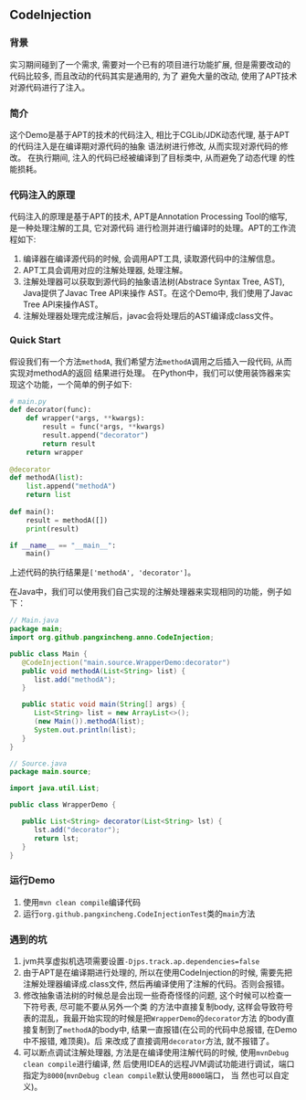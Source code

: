 ## CodeInjection
### 背景
实习期间碰到了一个需求, 需要对一个已有的项目进行功能扩展, 但是需要改动的代码比较多, 而且改动的代码其实是通用的, 为了
避免大量的改动, 使用了APT技术对源代码进行了注入。
### 简介
这个Demo是基于APT的技术的代码注入, 相比于CGLib/JDK动态代理, 基于APT的代码注入是在编译期对源代码的抽象
语法树进行修改, 从而实现对源代码的修改。 在执行期间, 注入的代码已经被编译到了目标类中, 从而避免了动态代理
的性能损耗。

### 代码注入的原理
代码注入的原理是基于APT的技术, APT是Annotation Processing Tool的缩写, 是一种处理注解的工具, 它对源代码
进行检测并进行编译时的处理。APT的工作流程如下:
1. 编译器在编译源代码的时候, 会调用APT工具, 读取源代码中的注解信息。
2. APT工具会调用对应的注解处理器, 处理注解。
3. 注解处理器可以获取到源代码的抽象语法树(Abstrace Syntax Tree, AST), Java提供了Javac Tree API来操作
   AST。在这个Demo中, 我们使用了Javac Tree API来操作AST。
4. 注解处理器处理完成注解后，javac会将处理后的AST编译成class文件。

### Quick Start
假设我们有一个方法`methodA`, 我们希望方法`methodA`调用之后插入一段代码, 从而实现对methodA的返回
结果进行处理。
在Python中，我们可以使用装饰器来实现这个功能，一个简单的例子如下:
```python
# main.py
def decorator(func):
    def wrapper(*args, **kwargs):
        result = func(*args, **kwargs)
        result.append("decorator")
        return result
    return wrapper
    
@decorator
def methodA(list):
    list.append("methodA")
    return list
    
def main():
    result = methodA([])
    print(result)

if __name__ == "__main__":
    main()
```
上述代码的执行结果是`['methodA', 'decorator']`。

在Java中，我们可以使用我们自己实现的注解处理器来实现相同的功能，例子如下：

```java
// Main.java
package main;
import org.github.pangxincheng.anno.CodeInjection;

public class Main {
   @CodeInjection("main.source.WrapperDemo:decorator")
   public void methodA(List<String> list) {
      list.add("methodA");
   }

   public static void main(String[] args) {
      List<String> list = new ArrayList<>();
      (new Main()).methodA(list);
      System.out.println(list);
   }
}
```
```java
// Source.java
package main.source;

import java.util.List;

public class WrapperDemo {

   public List<String> decorator(List<String> lst) {
      lst.add("decorator");
      return lst;
   }
}
```


### 运行Demo
1. 使用`mvn clean compile`编译代码
2. 运行`org.github.pangxincheng.CodeInjectionTest`类的`main`方法

### 遇到的坑
1. jvm共享虚拟机选项需要设置`-Djps.track.ap.dependencies=false`
2. 由于APT是在编译期进行处理的, 所以在使用CodeInjection的时候, 需要先把注解处理器编译成.class文件, 
然后再编译使用了注解的代码。否则会报错。
3. 修改抽象语法树的时候总是会出现一些奇奇怪怪的问题, 这个时候可以检查一下符号表, 尽可能不要从另外一个类
的方法中直接复制body, 这样会导致符号表的混乱，我最开始实现的时候是把`WrapperDemo`的`decorator`方法
的body直接复制到了`methodA`的body中, 结果一直报错(在公司的代码中总报错, 在Demo中不报错, 难顶奥)。后
来改成了直接调用`decorator`方法, 就不报错了。
4. 可以断点调试注解处理器, 方法是在编译使用注解代码的时候, 使用`mvnDebug clean compile`进行编译, 然
后使用IDEA的远程JVM调试功能进行调试，端口指定为`8000`(`mvnDebug clean compile`默认使用`8000`端口， 当
然也可以自定义)。